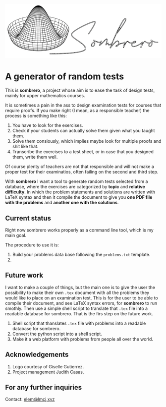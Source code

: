 ![Logo](logo.png)

# A generator of random tests

This is __sombrero__, a project whose aim is to ease the task of design tests, mainly for upper mathematics courses.

It is sometimes a pain in the ass to design examination tests for courses that require proofs.
If you make right (I mean, as a responsible teacher) the process is something like this:

1. You have to look for the exercises.
2. Check if your students can actually solve them given what you taught them.
3. Solve them consiously, which implies maybe look for multiple proofs and shit like that.
4. Transcribe the exercises to a test sheet, or in case that you designed them, write them well.

Of course plenty of teachers are not that responsible and will not make a proper test for their examinatios, often failing on the second and third step.

With __sombrero__ I want a tool to generate random tests selected from a database, where the exercises are categorized by __topic__ and __relative difficulty__.
In which the problem statements and solutions are written with LaTeX syntax and then it compile the document to give you __one PDF file with the problems__ and __another one with the solutions__.

## Current status

Right now sombrero works properly as a command line tool, which is my main goal.

The procedure to use it is:

1. Build your problems data base following the `problems.txt` template.
2. 

## Future work

I want to make a couple of things, but the main one is to give the user the possibility to make their own `.tex` document with all the problems they would like to place on an examination test.
This is for the user to be able to compile their document, and see LaTeX syntax errors, for __sombrero__ to run smothly.
Then use a simple shell script to translate that `.tex` file into a readable database for sombrero.
That is the firs step on the future work.

1. Shell script that thanslates `.tex` file with problems into a readable database for sombrero.
2. Convert the python script into a shell script.
3. Make it a web platform with problems from people all over the world.

## Acknowledgements

1. Logo courtesy of Giselle Gutierrez.
2. Project management Judith Casas.

## For any further inquiries

Contact: elem@lmcj.xyz
